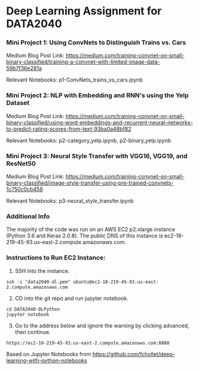 # Deep Learning Assignment for DATA2040

### Mini Project 1: Using ConvNets to Distinguish Trains vs. Cars

Medium Blog Post Link: https://medium.com/training-convnet-on-small-binary-classified/training-a-convnet-with-limited-image-data-59b7f36e281a

Relevant Notebooks: p1-ConvNets_trains_vs_cars.ipynb

### Mini Project 2: NLP with Embedding and RNN's using the Yelp Dataset
Medium Blog Post Link: https://medium.com/training-convnet-on-small-binary-classified/using-word-embeddings-and-recurrent-neural-networks-to-predict-rating-scores-from-text-93ba0a48bf82

Relevant Notebooks: p2-category_yelp.ipynb, p2-binary_yelp.ipynb

### Mini Project 3: Neural Style Transfer with VGG16, VGG19, and ResNet50
Medium Blog Post Link: https://medium.com/training-convnet-on-small-binary-classified/image-style-transfer-using-pre-trained-convnets-1c750c0cb458

Relevant Notebooks: p3-neural_style_transfer.ipynb

### Additional Info

The majority of the code was run on an AWS EC2 p2.xlarge instance (Python 3.6 and Keras 2.0.8). The public DNS of this instance is ec2-18-219-45-93.us-east-2.compute.amazonaws.com.

### Instructions to Run EC2 Instance:
1. SSH into the instance.
```
ssh -i "data2040-dl.pem" ubuntu@ec2-18-219-45-93.us-east-2.compute.amazonaws.com
```
2. CD into the git repo and run jupyter notebook.
```
cd DATA2040-DLPython
jupyter notebook
```
3. Go to the address below and ignore the warning by clicking advanced, then continue.
```
https://ec2-18-219-45-93.us-east-2.compute.amazonaws.com:8888
```

Based on Jupyter Notebooks from https://github.com/fchollet/deep-learning-with-python-notebooks
